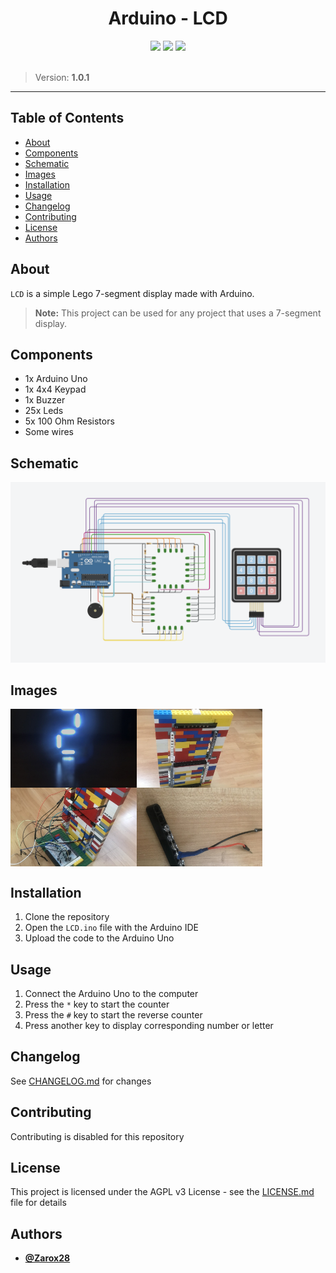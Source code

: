 <div align="center">
  <h1>Arduino - LCD</h1>

  <img src="https://img.shields.io/badge/-Arduino-00979D?style=for-the-badge&logo=Arduino&logoColor=white"/>
  <img src="https://img.shields.io/badge/c++-%2300599C.svg?style=for-the-badge&logo=c%2B%2B&logoColor=white"/>
  <img src="https://img.shields.io/badge/License-AGPL_v3-blue.svg?style=for-the-badge"/>
</div>

<br />

> Version: **1.0.1**

---

## Table of Contents

- [About](#about)
- [Components](#components)
- [Schematic](#schematic)
- [Images](#images)
- [Installation](#installation)
- [Usage](#usage)
- [Changelog](#changelog)
- [Contributing](#contributing)
- [License](#license)
- [Authors](#authors)

## About

`LCD` is a simple Lego 7-segment display made with Arduino.

> **Note:** This project can be used for any project that uses a 7-segment display.

## Components

- 1x Arduino Uno
- 1x 4x4 Keypad
- 1x Buzzer
- 25x Leds
- 5x 100 Ohm Resistors
- Some wires

## Schematic

![Schematic](assets/wirering.png)

## Images

<div align="center" style="display: flex; flex-wrap: wrap;">
  <img src="./assets/display_1.jpeg" width="40%">
  <img src="./assets/display_2.jpeg" width="40%">
  <img src="./assets/display_3.jpeg" width="40%">
  <img src="./assets/display_4.jpeg" width="40%">
</div>

## Installation

1. Clone the repository
2. Open the `LCD.ino` file with the Arduino IDE
3. Upload the code to the Arduino Uno

## Usage

1. Connect the Arduino Uno to the computer
2. Press the `*` key to start the counter
3. Press the `#` key to start the reverse counter
4. Press another key to display corresponding number or letter

## Changelog

See [CHANGELOG.md](CHANGELOG.md) for changes

## Contributing

Contributing is disabled for this repository

## License

This project is licensed under the AGPL v3 License - see the [LICENSE.md](LICENSE.md) file for details

## Authors

- **[@Zarox28](https://github.com/Zarox28)**
